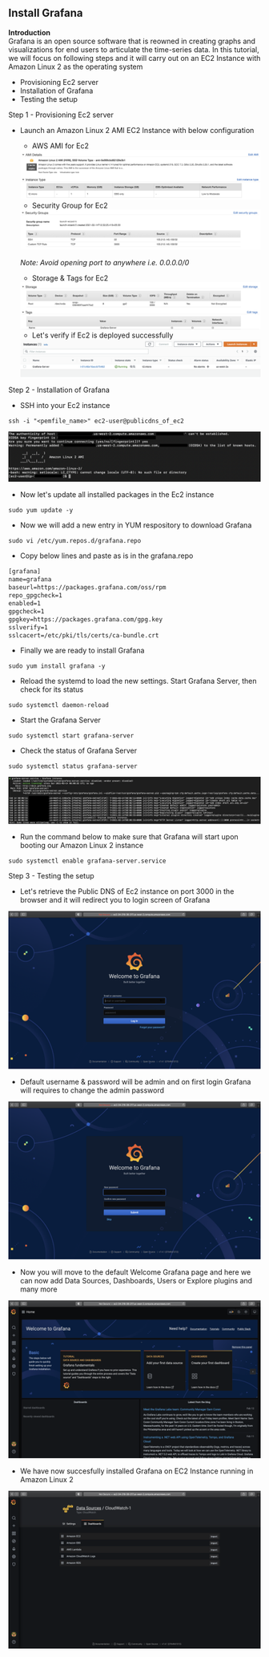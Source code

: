 ## Install Grafana

**Introduction**
<br>Grafana is an open source software that is reowned in creating graphs and visualizations for end users to articulate the time-series data. In this tutorial, we will focus on following steps and it will carry out on an EC2 Instance with Amazon Linux 2 as the operating system
- Provisioning Ec2 server
- Installation of Grafana
- Testing the setup

Step 1 - Provisioning Ec2 server
  
  - Launch an Amazon Linux 2 AMI EC2 Instance with below configuration
  
       - AWS AMI for Ec2 
       
       <img src="image/image.png" class="inline"/>
       
       - Security Group for Ec2 
       
       <img src="image/image2.png" class="inline"/>
       
       *Note: Avoid opening port to anywhere i.e. 0.0.0.0/0*
       
       - Storage & Tags for Ec2 
       
       <img src="image/image3.png" class="inline"/>
       
       - Let's verify if Ec2 is deployed successfully 
       
       <img src="image/image4.png" class="inline"/>
       

Step 2 - Installation of Grafana

   - SSH into your Ec2 instance  
    
    ssh -i "<pemfile_name>" ec2-user@publicdns_of_ec2
    
   <img src="image/image5.png" class="inline"/>
   
   - Now let's update all installed packages in the Ec2 instance
   
    sudo yum update -y
    
   - Now we will add a new entry in YUM respository to download Grafana

    sudo vi /etc/yum.repos.d/grafana.repo
   
   - Copy below lines and paste as is in the grafana.repo
   
    [grafana]
    name=grafana
    baseurl=https://packages.grafana.com/oss/rpm
    repo_gpgcheck=1
    enabled=1
    gpgcheck=1
    gpgkey=https://packages.grafana.com/gpg.key
    sslverify=1
    sslcacert=/etc/pki/tls/certs/ca-bundle.crt
    
   - Finally we are ready to install Grafana
   
    sudo yum install grafana -y
    
   - Reload the systemd to load the new settings. Start Grafana Server, then check for its status
   
    sudo systemctl daemon-reload
    
   - Start the Grafana Server

    sudo systemctl start grafana-server
    
   - Check the status of Grafana Server

    sudo systemctl status grafana-server
  
   <img src="image/image6.png" class="inline"/>
   
   - Run the command below to make sure that Grafana will start upon booting our Amazon Linux 2 instance
   
    sudo systemctl enable grafana-server.service


Step 3 - Testing the setup

   - Let's retrieve the Public DNS of Ec2 instance on port 3000 in the browser and it will redirect you to login screen of Grafana
   
   <img src="image/image7.png" class="inline"/>
   
   - Default username & password will be admin and on first login Grafana will requires to change the admin password 
   
   <img src="image/image8.png" class="inline"/>
   
   - Now you will move to the default Welcome Grafana page and here we can now add Data Sources, Dashboards, Users or Explore plugins and many more
   
   <img src="image/image9.png" class="inline"/>
   
   - We have now succesfully installed Grafana on EC2 Instance running in Amazon Linux 2
   
   <img src="image/image10.png" class="inline"/>
